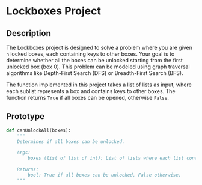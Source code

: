 # Lockboxes Project

## Description

The Lockboxes project is designed to solve a problem where you are given `n` locked boxes, each containing keys to other boxes. Your goal is to determine whether all the boxes can be unlocked starting from the first unlocked box (box 0). This problem can be modeled using graph traversal algorithms like Depth-First Search (DFS) or Breadth-First Search (BFS).

The function implemented in this project takes a list of lists as input, where each sublist represents a box and contains keys to other boxes. The function returns `True` if all boxes can be opened, otherwise `False`.

## Prototype

```python
def canUnlockAll(boxes):
    """
    Determines if all boxes can be unlocked.
    
    Args:
        boxes (list of list of int): List of lists where each list contains keys to other boxes.
    
    Returns:
        bool: True if all boxes can be unlocked, False otherwise.
    """

